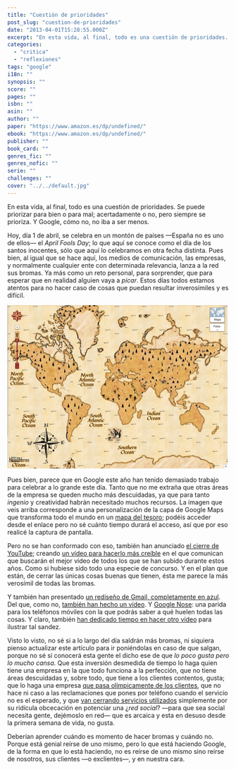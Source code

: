 ```yaml
---
title: "Cuestión de prioridades"
post_slug: "cuestion-de-prioridades"
date: "2013-04-01T15:28:55.000Z"
excerpt: "En esta vida, al final, todo es una cuestión de prioridades. Se puede priorizar para bien o para mal; acertadamente o no, pero siempre se prioriza. Y Google, cómo no, no iba a ser menos."
categories: 
  - "critica"
  - "reflexiones"
tags: "google"
i18n: ""
synopsis: ""
score: ""
pages: ""
isbn: ""
asin: ""
author: ""
paper: "https://www.amazon.es/dp/undefined/"
ebook: "https://www.amazon.es/dp/undefined/"
publisher: ""
book_card: ""
genres_fic: ""
genres_nofic: ""
serie: ""
challenges: ""
cover: "../../default.jpg"
---
```


En esta vida, al final, todo es una cuestión de prioridades. Se puede priorizar para bien o para mal; acertadamente o no, pero siempre se prioriza. Y Google, cómo no, no iba a ser menos.

Hoy, día 1 de abril, se celebra en un montón de países —España no es uno de ellos— el _April Fools Day_; lo que aquí se conoce como el día de los santos inocentes, sólo que aquí lo celebramos en otra fecha distinta. Pues bien, al igual que se hace aquí, los medios de comunicación, las empresas, y normalmente cualquier ente con determinada relevancia, lanza a la red sus bromas. Ya más como un reto personal, para sorprender, que para esperar que en realidad alguien vaya a _picar_. Estos días todos estamos atentos para no hacer caso de cosas que puedan resultar inverosímiles y es difícil.

![Mapa del tesoro de Google](images/Google-mapa-tesoro.png)

Pues bien, parece que en Google este año han tenido demasiado trabajo para celebrar a lo grande este día. Tanto que no me extraña que otras áreas de la empresa se queden mucho más descuidadas, ya que para tanto _ingenio_ y creatividad habrán necesitado muchos recursos. La imagen que veis arriba corresponde a una personalización de la capa de Google Maps que transforma todo el mundo en un [mapa del tesoro](https://maps.google.com/maps?t=8); podéis acceder desde el enlace pero no sé cuánto tiempo durará el acceso, así que por eso realicé la captura de pantalla.

Pero no se han conformado con eso, también han anunciado [el cierre de YouTube](https://www.facebook.com/photo.php?fbid=10151613081176754&set=a.456477511753.241728.7270241753&type=1); creando [un vídeo para hacerlo más creíble](http://goo.gl/GQO1X) en el que comunican que buscarán el mejor vídeo de todos los que se han subido durante estos años. Como si hubiese sido todo una especie de concurso. Y en el plan que están, de cerrar las únicas cosas buenas que tienen, ésta me parece la más verosímil de todas las bromas.

Y también han presentado [un rediseño de Gmail, completamente en azul](http://mail.google.com/mail/help/intl/en/promos/blue/index.html). Del que, como no, [también han hecho un vídeo](http://www.youtube.com/watch?v=Zr4JwPb99qU). Y [Google Nose](https://www.google.com.au/intl/en/landing/nose/): una parida para los teléfonos móviles con la que podrás saber a qué huelen todas las cosas. Y claro, también [han dedicado tiempo en hacer otro vídeo](http://www.youtube.com/watch?v=9-P6jEMtixY) para ilustrar tal sandez.

Visto lo visto, no sé si a lo largo del día saldrán más bromas, ni siquiera pienso actualizar este artículo para ir poniéndolas en caso de que salgan, porque no sé sí conocerá esta gente el dicho ese de que _lo poco gusta pero lo mucho cansa_. Que esta inversión desmedida de tiempo lo haga quien tiene una empresa en la que todo funciona a la perfección, que no tiene áreas descuidadas y, sobre todo, que tiene a los clientes contentos, gusta; que lo haga una empresa [que pasa olímpicamente de los clientes](http://fjp.es/hasta-nunca-google/), que no hace ni caso a las reclamaciones que pones por teléfono cuando el servicio no es el esperado, y que [van cerrando servicios utilizados](http://fjp.es/google-cierra-google-reader/) simplemente por su ridícula obcecación en potenciar una ¿_red social_? —para que sea social necesita gente, dejémoslo en red— que es arcaica y esta en desuso desde la primera semana de vida, no gusta.

Deberían aprender cuándo es momento de hacer bromas y cuándo no. Porque está genial reírse de uno mismo, pero lo que está haciendo Google, de la forma en que lo está haciendo, no es reírse de uno mismo sino reírse de nosotros, sus clientes —o exclientes—, y en nuestra cara.
